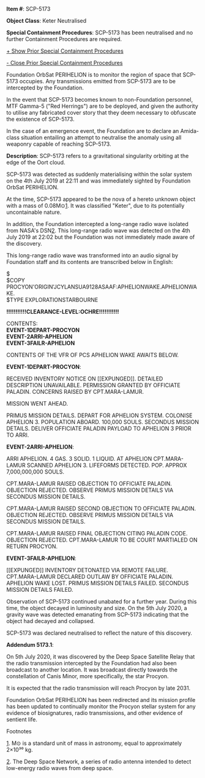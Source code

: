   
**Item #**: SCP-5173

**Object Class**: Keter Neutralised

**Special Containment Procedures**: SCP-5173 has been neutralised and no further Containment Procedures are required.

 [+ Show Prior Special Containment Procedures](javascript:;)

 [- Close Prior Special Containment Procedures](javascript:;)

Foundation OrbSat PERIHELION is to monitor the region of space that SCP-5173 occupies. Any transmissions emitted from SCP-5173 are to be intercepted by the Foundation.

In the event that SCP-5173 becomes known to non-Foundation personnel, MTF Gamma-5 ("Red Herrings") are to be deployed, and given the authority to utilise any fabricated cover story that they deem necessary to obfuscate the existence of SCP-5173.

In the case of an emergence event, the Foundation are to declare an Amida-class situation entailing an attempt to neutralise the anomaly using all weaponry capable of reaching SCP-5173.

  
**Description**: SCP-5173 refers to a gravitational singularity orbiting at the edge of the Oort cloud.

SCP-5173 was detected as suddenly materialising within the solar system on the 4th July 2019 at 22:11 and was immediately sighted by Foundation OrbSat PERIHELION.

At the time, SCP-5173 appeared to be the nova of a hereto unknown object with a mass of 0.08M⊙[1](javascript:;). It was classified "Keter", due to its potentially uncontainable nature.

In addition, the Foundation intercepted a long-range radio wave isolated from NASA's DSN[2](javascript:;). This long-range radio wave was detected on the 4th July 2019 at 22:02 but the Foundation was not immediately made aware of the discovery.

This long-range radio wave was transformed into an audio signal by Foundation staff and its contents are transcribed below in English:

$  
$COPY PROCYON'ORIGIN'JCYLANSUA9128ASAAF:APHELIONWAKE.APHELIONWAKE.  
$TYPE EXPLORATIONSTARBOURNE

**!!!!!!!!!!!CLEARANCE-LEVEL:OCHRE!!!!!!!!!!!**

CONTENTS:  
**EVENT-1DEPART-PROCYON**  
**EVENT-2ARRI-APHELION**  
**EVENT-3FAILR-APHELION**

CONTENTS OF THE VFR OF PCS APHELION WAKE AWAITS BELOW.

**EVENT-1DEPART-PROCYON**:

RECEIVED INVENTORY NOTICE ON \[\[EXPUNGED\]\]. DETAILED DESCRIPTION UNAVAILABLE. PERMISSION GRANTED BY OFFICIATE PALADIN. CONCERNS RAISED BY CPT.MARA-LAMUR.

MISSION WENT AHEAD.

PRIMUS MISSION DETAILS. DEPART FOR APHELION SYSTEM. COLONISE APHELION 3. POPULATION ABOARD. 100,000 SOULS. SECONDUS MISSION DETAILS. DELIVER OFFICIATE PALADIN PAYLOAD TO APHELION 3 PRIOR TO ARRI.

**EVENT-2ARRI-APHELION**:

ARRI APHELION. 4 GAS. 3 SOLID. 1 LIQUID. AT APHELION CPT.MARA-LAMUR SCANNED APHELION 3. LIFEFORMS DETECTED. POP. APPROX 7,000,000,000 SOULS.

CPT.MARA-LAMUR RAISED OBJECTION TO OFFICIATE PALADIN. OBJECTION REJECTED. OBSERVE PRIMUS MISSION DETAILS VIA SECONDUS MISSION DETAILS.

CPT.MARA-LAMUR RAISED SECOND OBJECTION TO OFFICIATE PALADIN. OBJECTION REJECTED. OBSERVE PRIMUS MISSION DETAILS VIA SECONDUS MISSION DETAILS.

CPT.MARA-LAMUR RAISED FINAL OBJECTION CITING PALADIN CODE. OBJECTION REJECTED. CPT.MARA-LAMUR TO BE COURT MARTIALED ON RETURN PROCYON.

**EVENT-3FAILR-APHELION**:

\[\[EXPUNGED\]\] INVENTORY DETONATED VIA REMOTE FAILURE. CPT.MARA-LAMUR DECLARED OUTLAW BY OFFICIATE PALADIN. APHELION WAKE LOST. PRIMUS MISSION DETAILS FAILED. SECONDUS MISSION DETAILS FAILED.

  
Observation of SCP-5173 continued unabated for a further year. During this time, the object decayed in luminosity and size. On the 5th July 2020, a gravity wave was detected emanating from SCP-5173 indicating that the object had decayed and collapsed.

SCP-5173 was declared neutralised to reflect the nature of this discovery.

**Addendum 5173.1**:

On 5th July 2020, it was discovered by the Deep Space Satellite Relay that the radio transmission intercepted by the Foundation had also been broadcast to another location. It was broadcast directly towards the constellation of Canis Minor, more specifically, the star Procyon.

It is expected that the radio transmission will reach Procyon by late 2031.

Foundation OrbSat PERIHELION has been redirected and its mission profile has been updated to continually monitor the Procyon stellar system for any evidence of biosignatures, radio transmissions, and other evidence of sentient life.

Footnotes

[1](javascript:;). M⊙ is a standard unit of mass in astronomy, equal to approximately 2×10³⁰ kg.

[2](javascript:;). The Deep Space Network, a series of radio antenna intended to detect low-energy radio waves from deep space.